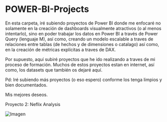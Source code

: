 # POWER-BI-Projects

En esta carpeta, iré subiendo proyectos de Power BI donde me enfocaré no solamente en la creación de dashboards visualmente atractivos (o al menos intentarlo), sino
en poder trabajar los datos en Power BI a través de Power Query (lenguaje M), así como, creando un modelo escalable a traves de relaciones entre tablas (de hechos y de
dimensiones o catalago) así como, en la creación de métricas explícitas a traves de DAX.

Por supuesto, aquí subiré proyectos que he ido realizando a traves de mi proceso de formación. Muchos de estos proyectos estan en internet, así como, los datasets que
también os dejaré aquí. 

Pd: Iré subiendo más proyectos (o eso espero) conforme los tenga limpios y bien documentados.

Mis mejores deseos.


Proyecto 2: Neflix Analysis

![Imagen](https://github.com/StatisticsWithJIMP/POWER-BI/blob/main/2_Proyecto_Netflix/Dise%C3%B1o%20sin%20t%C3%ADtulo.jpg)


